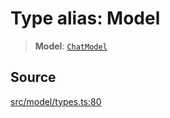 # Type alias: Model

> **Model**: [`ChatModel`](../../../../../classes/ChatModel.md)

## Source

[src/model/types.ts:80](https://github.com/dexaai/llm-tools/blob/f300435/src/model/types.ts#L80)
